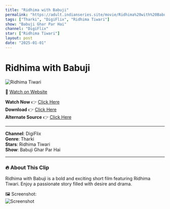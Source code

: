```yaml
---
title: "Ridhima with Babuji"
permalink: "https://adult.indianseries.site/movie/Ridhima%20with%20Babuji"
tags: ["Tharki", "DigiFlix", "Ridhima Tiwari"]
show: "Babuji Ghar Par Hai"
channel: "DigiFlix"
star: ["Ridhima Tiwari"]
layout: post
date: "2025-01-01"
---
```


# Ridhima with Babuji

![Ridhima Tiwari](https://shorts.desisins.com/wp-content/uploads/2024/03/Ridhima-Digi-DesiSins.com_.jpg)

🔗 [Watch on Website](https://adult.indianseries.site/movie/Ridhima%20with%20Babuji)

**Watch Now** 👉 [Click Here](https://adult.indianseries.site/movie/Ridhima%20with%20Babuji)  
**Download** 👉 [Click Here](https://adult.indianseries.site/movie/Ridhima%20with%20Babuji)  
**Alternate Source** 👉 [Click Here](https://adult.indianseries.site/movie/Ridhima%20with%20Babuji)

---

**Channel**: DigiFlix  
**Genre**: Tharki  
**Stars**: Ridhima Tiwari  
**Show**: Babuji Ghar Par Hai

---

### 🔥 About This Clip

Ridhima with Babuji is a bold and exciting short film featuring Ridhima Tiwari. Enjoy a passionate story filled with desire and drama.
 
🖼️ Screenshot:  
![Screenshot](https://shorts.desisins.com/wp-content/uploads/2024/03/Ridhima-Digi-DesiSins.com_.jpg)
